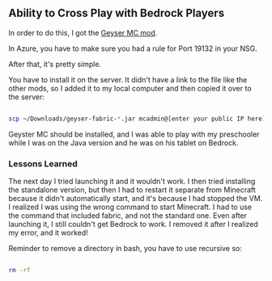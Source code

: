 ## Ability to Cross Play with Bedrock Players 

In order to do this, I got the [Geyser MC mod](https://geysermc.org/wiki/geyser/setup/?host=provider). 

In Azure, you have to make sure you had a rule for Port 19132 in your NSG.  

After that, it's pretty simple.  

You have to install it on the server.  It didn't have a link to the file like the other mods, so I added it to my local computer and then copied it over to the server:

```bash

scp ~/Downloads/geyser-fabric-*.jar mcadmin@[enter your public IP here]:~/[If there is a folder minecraft is installed, type it here]/mods/

```

Geyster MC should be installed, and I was able to play with my preschooler while I was on the Java version and he was on his tablet on Bedrock.

### Lessons Learned

The next day I tried launching it and it wouldn't work.  I then tried installing the standalone version, but then I had to restart it separate from Minecraft because it didn't automatically start, and it's because I had stopped the VM. I realized I was using the wrong command to start Minecraft.  I had to use the command that included fabric, and not the standard one.  Even after launching it, I still couldn't get Bedrock to work.  I removed it after I realized my error, and it worked! 

Reminder to remove a directory in bash, you have to use recursive so:

```bash

rm -rf

```
